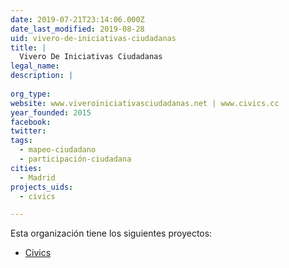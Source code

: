 ```yaml
---
date: 2019-07-21T23:14:06.000Z
date_last_modified: 2019-08-28
uid: vivero-de-iniciativas-ciudadanas
title: |
  Vivero De Iniciativas Ciudadanas
legal_name: 
description: |
  
org_type: 
website: www.viveroiniciativasciudadanas.net | www.civics.cc
year_founded: 2015
facebook: 
twitter: 
tags:
  - mapeo-ciudadano
  - participación-ciudadana
cities: 
  - Madrid
projects_uids:
  - civics

---
```


Esta organización tiene los siguientes proyectos:

- [Civics](/proyectos/civics)
